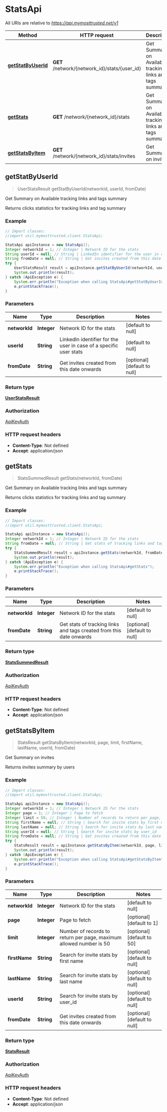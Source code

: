 # StatsApi

All URIs are relative to *https://api.mymosttrusted.net/v1*

Method | HTTP request | Description
------------- | ------------- | -------------
[**getStatByUserId**](StatsApi.md#getStatByUserId) | **GET** /network/{network_id}/stats/{user_id} | Get Summary on Available tracking links and tags summary
[**getStats**](StatsApi.md#getStats) | **GET** /network/{network_id}/stats | Get Summary on Available tracking links and tags summary
[**getStatsByItem**](StatsApi.md#getStatsByItem) | **GET** /network/{network_id}/stats/invites | Get Summary on invites



## getStatByUserId

> UserStatsResult getStatByUserId(networkId, userId, fromDate)

Get Summary on Available tracking links and tags summary

Returns clicks statistics for tracking links and tag summary

### Example

```java
// Import classes:
//import util.mymosttrusted.client.StatsApi;

StatsApi apiInstance = new StatsApi();
Integer networkId = 1; // Integer | Network ID for the stats
String userId = null; // String | LinkedIn identifier for the user in case of a specific user stats
String fromDate = null; // String | Get invites created from this date onwards
try {
    UserStatsResult result = apiInstance.getStatByUserId(networkId, userId, fromDate);
    System.out.println(result);
} catch (ApiException e) {
    System.err.println("Exception when calling StatsApi#getStatByUserId");
    e.printStackTrace();
}
```

### Parameters


Name | Type | Description  | Notes
------------- | ------------- | ------------- | -------------
 **networkId** | **Integer**| Network ID for the stats | [default to null]
 **userId** | **String**| LinkedIn identifier for the user in case of a specific user stats | [default to null]
 **fromDate** | **String**| Get invites created from this date onwards | [optional] [default to null]

### Return type

[**UserStatsResult**](UserStatsResult.md)

### Authorization

[ApiKeyAuth](../README.md#ApiKeyAuth)

### HTTP request headers

- **Content-Type**: Not defined
- **Accept**: application/json


## getStats

> StatsSummedResult getStats(networkId, fromDate)

Get Summary on Available tracking links and tags summary

Returns clicks statistics for tracking links and tag summary

### Example

```java
// Import classes:
//import util.mymosttrusted.client.StatsApi;

StatsApi apiInstance = new StatsApi();
Integer networkId = 1; // Integer | Network ID for the stats
String fromDate = null; // String | Get stats of tracking links and tags created from this date onwards
try {
    StatsSummedResult result = apiInstance.getStats(networkId, fromDate);
    System.out.println(result);
} catch (ApiException e) {
    System.err.println("Exception when calling StatsApi#getStats");
    e.printStackTrace();
}
```

### Parameters


Name | Type | Description  | Notes
------------- | ------------- | ------------- | -------------
 **networkId** | **Integer**| Network ID for the stats | [default to null]
 **fromDate** | **String**| Get stats of tracking links and tags created from this date onwards | [optional] [default to null]

### Return type

[**StatsSummedResult**](StatsSummedResult.md)

### Authorization

[ApiKeyAuth](../README.md#ApiKeyAuth)

### HTTP request headers

- **Content-Type**: Not defined
- **Accept**: application/json


## getStatsByItem

> StatsResult getStatsByItem(networkId, page, limit, firstName, lastName, userId, fromDate)

Get Summary on invites

Returns invites summary by users

### Example

```java
// Import classes:
//import util.mymosttrusted.client.StatsApi;

StatsApi apiInstance = new StatsApi();
Integer networkId = 1; // Integer | Network ID for the stats
Integer page = 1; // Integer | Page to fetch
Integer limit = 50; // Integer | Number of records to return per page, maximum allowed number is 50
String firstName = null; // String | Search for invite stats by first name
String lastName = null; // String | Search for invite stats by last name
String userId = null; // String | Search for invite stats by user_id
String fromDate = null; // String | Get invites created from this date onwards
try {
    StatsResult result = apiInstance.getStatsByItem(networkId, page, limit, firstName, lastName, userId, fromDate);
    System.out.println(result);
} catch (ApiException e) {
    System.err.println("Exception when calling StatsApi#getStatsByItem");
    e.printStackTrace();
}
```

### Parameters


Name | Type | Description  | Notes
------------- | ------------- | ------------- | -------------
 **networkId** | **Integer**| Network ID for the stats | [default to null]
 **page** | **Integer**| Page to fetch | [optional] [default to 1]
 **limit** | **Integer**| Number of records to return per page, maximum allowed number is 50 | [optional] [default to 50]
 **firstName** | **String**| Search for invite stats by first name | [optional] [default to null]
 **lastName** | **String**| Search for invite stats by last name | [optional] [default to null]
 **userId** | **String**| Search for invite stats by user_id | [optional] [default to null]
 **fromDate** | **String**| Get invites created from this date onwards | [optional] [default to null]

### Return type

[**StatsResult**](StatsResult.md)

### Authorization

[ApiKeyAuth](../README.md#ApiKeyAuth)

### HTTP request headers

- **Content-Type**: Not defined
- **Accept**: application/json


